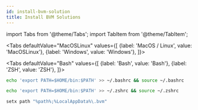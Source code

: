 ```yaml
---
id: install-bvm-solution
title: Install BVM Solutions
---
```


import Tabs from '@theme/Tabs';
import TabItem from '@theme/TabItem';

<Tabs
defaultValue="MacOSLinux"
values={[
{label: 'MacOS / Linux', value: 'MacOSLinux'},
{label: 'Windows', value: 'Windows'},
]}>
<TabItem value="MacOSLinux">

<Tabs
defaultValue="Bash"
values={[
{label: 'Bash', value: 'Bash'},
{label: 'ZSH', value: 'ZSH'},
]}>
<TabItem value="Bash">

```bash
echo 'export PATH=$HOME/bin:$PATH' >> ~/.bashrc && source ~/.bashrc
```

  </TabItem>
  <TabItem value="ZSH">

```bash
echo 'export PATH=$HOME/bin:$PATH' >> ~/.zshrc && source ~/.zshrc
```

  </TabItem>
  </Tabs>

</TabItem>
<TabItem value="Windows">

```bash
setx path "%path%;%LocalAppData%\.bvm"
```

</TabItem>
</Tabs>
